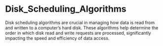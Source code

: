 # Disk_Scheduling_Algorithms
Disk scheduling algorithms are crucial in managing how data is read from and written to a computer’s hard disk. These algorithms help determine the order in which disk read and write requests are processed, significantly impacting the speed and efficiency of data access.
